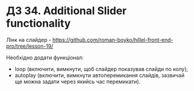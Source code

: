 # ДЗ 34. Additional Slider functionality

Лінк на слайдер - https://github.com/roman-boyko/hillel-front-end-pro/tree/lesson-19/

Необхідно додати функціонал:

* loop (включити, вимкнути, щоб слайдер показував слайди по колу);  
* autoplay (включити, вимкнути автоперемикання слайдів, зазвичай ще можна задати через якийсь час перемикати).
